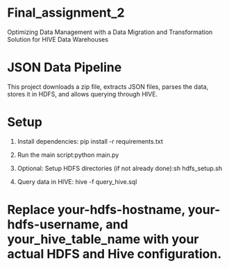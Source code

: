 # Final_assignment_2
Optimizing Data Management with a Data Migration and Transformation Solution for HIVE Data Warehouses
# JSON Data Pipeline

This project downloads a zip file, extracts JSON files, parses the data, stores it in HDFS, and allows querying through HIVE.

# Setup

1. Install dependencies: pip install -r requirements.txt

2. Run the main script:python main.py

3. Optional: Setup HDFS directories (if not already done):sh hdfs_setup.sh

4. Query data in HIVE: hive -f query_hive.sql

# Replace your-hdfs-hostname, your-hdfs-username, and your_hive_table_name with your actual HDFS and Hive configuration.
